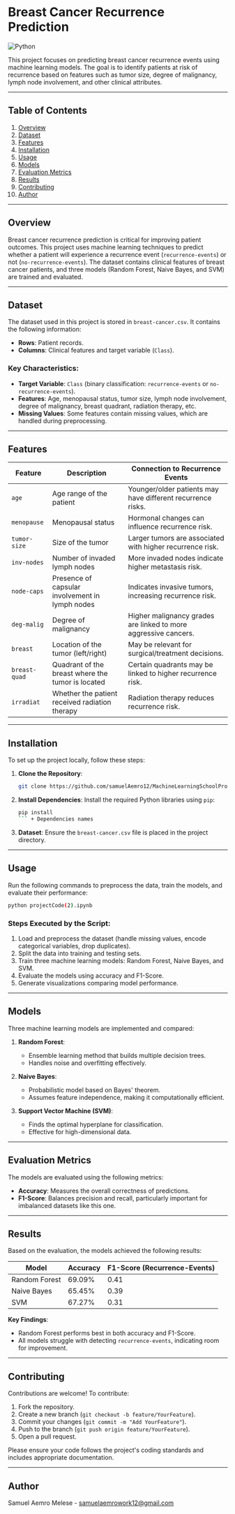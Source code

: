 # Breast Cancer Recurrence Prediction

![Python](https://img.shields.io/badge/python-3.8%20%7C%203.9%20%7C%203.10-blue)

This project focuses on predicting breast cancer recurrence events using machine learning models. 
The goal is to identify patients at risk of recurrence based on features such as tumor size, 
degree of malignancy, lymph node involvement, and other clinical attributes.

---

## Table of Contents

1. [Overview](#overview)
2. [Dataset](#dataset)
3. [Features](#features)
4. [Installation](#installation)
5. [Usage](#usage)
6. [Models](#models)
7. [Evaluation Metrics](#evaluation-metrics)
8. [Results](#results)
9. [Contributing](#contributing)
10. [Author](#author)

---

## Overview

Breast cancer recurrence prediction is critical for improving patient outcomes.
This project uses machine learning techniques to predict whether a patient will experience a recurrence event
(`recurrence-events`) or not (`no-recurrence-events`). 
The dataset contains clinical features of breast cancer patients, and three models (Random Forest, Naive Bayes, and SVM)
are trained and evaluated.

---

## Dataset

The dataset used in this project is stored in `breast-cancer.csv`. It contains the following information:

- **Rows**: Patient records.
- **Columns**: Clinical features and target variable (`Class`).

### Key Characteristics:
- **Target Variable**: `Class` (binary classification: `recurrence-events` or `no-recurrence-events`).
- **Features**: Age, menopausal status, tumor size, lymph node involvement, degree of malignancy, breast quadrant, radiation therapy, etc.
- **Missing Values**: Some features contain missing values, which are handled during preprocessing.

---

## Features

| Feature        | Description                                                                 | Connection to Recurrence Events                                      |
|----------------|-----------------------------------------------------------------------------|----------------------------------------------------------------------|
| `age`          | Age range of the patient                                                   | Younger/older patients may have different recurrence risks.         |
| `menopause`    | Menopausal status                                                          | Hormonal changes can influence recurrence risk.                     |
| `tumor-size`   | Size of the tumor                                                          | Larger tumors are associated with higher recurrence risk.           |
| `inv-nodes`    | Number of invaded lymph nodes                                              | More invaded nodes indicate higher metastasis risk.                 |
| `node-caps`    | Presence of capsular involvement in lymph nodes                            | Indicates invasive tumors, increasing recurrence risk.              |
| `deg-malig`    | Degree of malignancy                                                       | Higher malignancy grades are linked to more aggressive cancers.     |
| `breast`       | Location of the tumor (left/right)                                         | May be relevant for surgical/treatment decisions.                   |
| `breast-quad`  | Quadrant of the breast where the tumor is located                         | Certain quadrants may be linked to higher recurrence risk.          |
| `irradiat`     | Whether the patient received radiation therapy                            | Radiation therapy reduces recurrence risk.                         |

---

## Installation

To set up the project locally, follow these steps:

1. **Clone the Repository**:
   ```bash
   git clone https://github.com/samuelAemro12/MachineLearningSchoolProject.git
   ```

2. **Install Dependencies**:
   Install the required Python libraries using `pip`:
   ```bash
   pip install  
   ``` + Dependencies names

3. **Dataset**:
   Ensure the `breast-cancer.csv` file is placed in the project directory.

---

## Usage

Run the following commands to preprocess the data, train the models, and evaluate their performance:

```bash
python projectCode(2).ipynb
```

### Steps Executed by the Script:
1. Load and preprocess the dataset (handle missing values, encode categorical variables, drop duplicates).
2. Split the data into training and testing sets.
3. Train three machine learning models: Random Forest, Naive Bayes, and SVM.
4. Evaluate the models using accuracy and F1-Score.
5. Generate visualizations comparing model performance.

---

## Models

Three machine learning models are implemented and compared:

1. **Random Forest**:
   - Ensemble learning method that builds multiple decision trees.
   - Handles noise and overfitting effectively.

2. **Naive Bayes**:
   - Probabilistic model based on Bayes' theorem.
   - Assumes feature independence, making it computationally efficient.

3. **Support Vector Machine (SVM)**:
   - Finds the optimal hyperplane for classification.
   - Effective for high-dimensional data.

---

## Evaluation Metrics

The models are evaluated using the following metrics:

- **Accuracy**: Measures the overall correctness of predictions.
- **F1-Score**: Balances precision and recall, particularly important for imbalanced datasets like this one.

---

## Results

Based on the evaluation, the models achieved the following results:

| Model          | Accuracy | F1-Score (Recurrence-Events) |
|----------------|----------|------------------------------|
| Random Forest  | 69.09%   | 0.41                         |
| Naive Bayes    | 65.45%   | 0.39                         |
| SVM            | 67.27%   | 0.31                         |

**Key Findings**:
- Random Forest performs best in both accuracy and F1-Score.
- All models struggle with detecting `recurrence-events`, indicating room for improvement.

---

## Contributing

Contributions are welcome! To contribute:

1. Fork the repository.
2. Create a new branch (`git checkout -b feature/YourFeature`).
3. Commit your changes (`git commit -m "Add YourFeature"`).
4. Push to the branch (`git push origin feature/YourFeature`).
5. Open a pull request.

Please ensure your code follows the project's coding standards and includes appropriate documentation.

---
## Author 
Samuel Aemro Melese - samuelaemrowork12@gmail.com 
